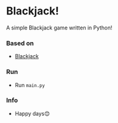 # Blackjack!

A simple Blackjack game written in Python!

### Based on
- [Blackjack](https://gist.github.com/beaucarnes/d37ebda3aea8463147d8ef0ff3cb3c49)

### Run
- Run `main.py`

### Info 
- Happy days😊
